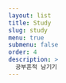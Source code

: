 ```yaml
---
layout: list
title: Study
slug: study
menu: true
submenu: false
order: 4
description: >
  공부흔적 남기기
---
```

